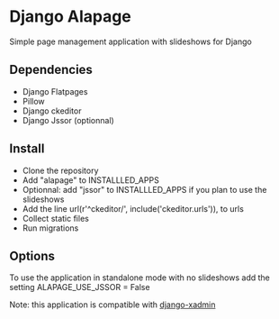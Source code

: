 Django Alapage
==============

Simple page management application with slideshows for Django


Dependencies
--------------

- Django Flatpages
- Pillow
- Django ckeditor
- Django Jssor (optionnal)


Install
--------------

- Clone the repository
- Add "alapage" to INSTALLLED_APPS
- Optionnal: add "jssor" to INSTALLLED_APPS if you plan to use the slideshows
- Add the line url(r'^ckeditor/', include('ckeditor.urls')), to urls
- Collect static files
- Run migrations


Options
--------------

To use the application in standalone mode with no slideshows add the setting ALAPAGE_USE_JSSOR = False


Note: this application is compatible with [django-xadmin](https://github.com/sshwsfc/django-xadmin)